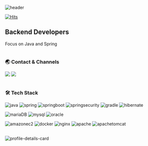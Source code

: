 ![header](https://capsule-render.vercel.app/api?type=waving&color=CEE0F4&height=150&section=header&text=Hi%20there!%20I'm%20Hwajin&fontSize=35&fontColor=607B9B)

[![Hits](https://hits.seeyoufarm.com/api/count/incr/badge.svg?url=https%3A%2F%2Fgithub.com%2Fhwajinkim%2Fhit-counter&count_bg=%239CF4FF&title_bg=%23555555&icon=&icon_color=%23E7E7E7&title=hits&edge_flat=false)](https://hits.seeyoufarm.com)

## Backend Developers 
Focus on Java and Spring
<br/>
<br/>

### 🌏 Contact & Channels
<a href="https://cookbook0.tistory.com/" target="_blank"><img src="https://shields.io/badge/Blog-EA5220?style=flat-square&logo=Tistory&logoColor=white" /></a>
<a href="mailto:sistarv80@gmail.com" target="_blank"><img src="https://shields.io/badge/Gmail-EA4335?style=flat-square&logo=Gmail&logoColor=white" /></a>
<br/>
<br/>

### 🛠 Tech Stack
![java](https://img.shields.io/badge/Java-5DACDF?style=flat-square&logo=java&logoColor=white)
![spring](https://img.shields.io/badge/Spring-6DB33F?style=flat-square&logo=spring&logoColor=white)
![springboot](https://img.shields.io/badge/SpringBoot-6DB33F?style=flat-square&logo=springboot&logoColor=white)
![springsecurity](https://img.shields.io/badge/SpringSecurity-6DB33F?style=flat-square&logo=springsecurity&logoColor=white)
![gradle](https://img.shields.io/badge/Gradle-02303A?style=flat-square&logo=gradle&logoColor=white)
![hibernate](https://img.shields.io/badge/Hibernate-59666C?style=flat-square&logo=hibernate&logoColor=white)

![mariaDB](https://img.shields.io/badge/MariaDB-4479A1?style=flat-square&logo=mariadb&logoColor=white)
![mysql](https://img.shields.io/badge/MySQL-4479A1?style=flat-square&logo=mysql&logoColor=white)
![oracle](https://img.shields.io/badge/Oracle-F80000?style=flat-square&logo=oracle&logoColor=white)

![amazonec2](https://img.shields.io/badge/AmazonEC2-FF9900?style=flat-square&logo=amazonec2&logoColor=white)
![docker](https://img.shields.io/badge/Docker-2496ED?style=flat-square&logo=docker&logoColor=white)
![nginx](https://img.shields.io/badge/NGINX-009639?style=flat-square&logo=nginx&logoColor=white)
![apache](https://img.shields.io/badge/Apache-D22128?style=flat-square&logo=apache&logoColor=white)
![apachetomcat](https://img.shields.io/badge/ApacheTomcat-F8DC75?style=flat-square&logo=apachetomcat&logoColor=white)
<br/>
<br/>

![profile-details-card](http://github-profile-summary-cards.vercel.app/api/cards/profile-details?username=hwajinkim&theme=nord_bright)
<!--![Top Langs](https://github-readme-stats.vercel.app/api/top-langs/?username=hwajinkim&layout=compact&langs_count=10&title_color=607B9B&text_color=607B9B&bg_color=CEE0F4&hide_border=True)-->


<!--
- 🔭 I’m currently working on ...
- 🌱 I’m currently learning ...
- 👯 I’m looking to collaborate on ...
- 🤔 I’m looking for help with ...
- 💬 Ask me about ...
- 📫 How to reach me: ...
- 😄 Pronouns: ...
- ⚡ Fun fact: ...
-->
